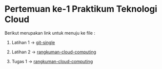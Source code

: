 # Pertemuan ke-1      Praktikum Teknologi Cloud

Berikut merupakan link untuk menuju ke file :

1. Latihan 1 -> [git-single](https://github.com/amharnh/tekn-cloud-computing/blob/master/minggu-01/git-single.md)

2. Latihan 2 -> [rangkuman-cloud-computing](https://github.com/amharnh/tekn-cloud-computing/blob/master/minggu-01/rangkuman-cloud-computing.md)

3. Tugas 1 -> [rangkuman-cloud-computing](https://github.com/amharnh/tekn-cloud-computing/blob/master/minggu-01/git-kolaborasi.md)

